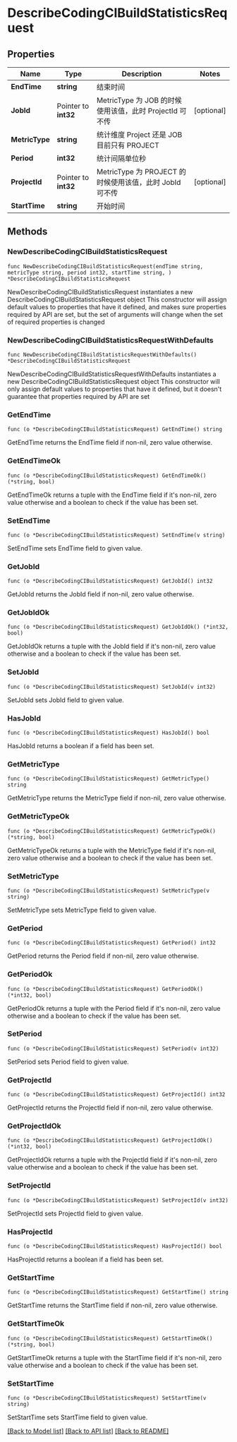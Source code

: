 # DescribeCodingCIBuildStatisticsRequest

## Properties

Name | Type | Description | Notes
------------ | ------------- | ------------- | -------------
**EndTime** | **string** | 结束时间 | 
**JobId** | Pointer to **int32** | MetricType 为 JOB 的时候使用该值，此时 ProjectId 可不传 | [optional] 
**MetricType** | **string** | 统计维度 Project 还是 JOB 目前只有 PROJECT | 
**Period** | **int32** | 统计间隔单位秒 | 
**ProjectId** | Pointer to **int32** | MetricType 为 PROJECT 的时候使用该值，此时 JobId 可不传 | [optional] 
**StartTime** | **string** | 开始时间 | 

## Methods

### NewDescribeCodingCIBuildStatisticsRequest

`func NewDescribeCodingCIBuildStatisticsRequest(endTime string, metricType string, period int32, startTime string, ) *DescribeCodingCIBuildStatisticsRequest`

NewDescribeCodingCIBuildStatisticsRequest instantiates a new DescribeCodingCIBuildStatisticsRequest object
This constructor will assign default values to properties that have it defined,
and makes sure properties required by API are set, but the set of arguments
will change when the set of required properties is changed

### NewDescribeCodingCIBuildStatisticsRequestWithDefaults

`func NewDescribeCodingCIBuildStatisticsRequestWithDefaults() *DescribeCodingCIBuildStatisticsRequest`

NewDescribeCodingCIBuildStatisticsRequestWithDefaults instantiates a new DescribeCodingCIBuildStatisticsRequest object
This constructor will only assign default values to properties that have it defined,
but it doesn't guarantee that properties required by API are set

### GetEndTime

`func (o *DescribeCodingCIBuildStatisticsRequest) GetEndTime() string`

GetEndTime returns the EndTime field if non-nil, zero value otherwise.

### GetEndTimeOk

`func (o *DescribeCodingCIBuildStatisticsRequest) GetEndTimeOk() (*string, bool)`

GetEndTimeOk returns a tuple with the EndTime field if it's non-nil, zero value otherwise
and a boolean to check if the value has been set.

### SetEndTime

`func (o *DescribeCodingCIBuildStatisticsRequest) SetEndTime(v string)`

SetEndTime sets EndTime field to given value.


### GetJobId

`func (o *DescribeCodingCIBuildStatisticsRequest) GetJobId() int32`

GetJobId returns the JobId field if non-nil, zero value otherwise.

### GetJobIdOk

`func (o *DescribeCodingCIBuildStatisticsRequest) GetJobIdOk() (*int32, bool)`

GetJobIdOk returns a tuple with the JobId field if it's non-nil, zero value otherwise
and a boolean to check if the value has been set.

### SetJobId

`func (o *DescribeCodingCIBuildStatisticsRequest) SetJobId(v int32)`

SetJobId sets JobId field to given value.

### HasJobId

`func (o *DescribeCodingCIBuildStatisticsRequest) HasJobId() bool`

HasJobId returns a boolean if a field has been set.

### GetMetricType

`func (o *DescribeCodingCIBuildStatisticsRequest) GetMetricType() string`

GetMetricType returns the MetricType field if non-nil, zero value otherwise.

### GetMetricTypeOk

`func (o *DescribeCodingCIBuildStatisticsRequest) GetMetricTypeOk() (*string, bool)`

GetMetricTypeOk returns a tuple with the MetricType field if it's non-nil, zero value otherwise
and a boolean to check if the value has been set.

### SetMetricType

`func (o *DescribeCodingCIBuildStatisticsRequest) SetMetricType(v string)`

SetMetricType sets MetricType field to given value.


### GetPeriod

`func (o *DescribeCodingCIBuildStatisticsRequest) GetPeriod() int32`

GetPeriod returns the Period field if non-nil, zero value otherwise.

### GetPeriodOk

`func (o *DescribeCodingCIBuildStatisticsRequest) GetPeriodOk() (*int32, bool)`

GetPeriodOk returns a tuple with the Period field if it's non-nil, zero value otherwise
and a boolean to check if the value has been set.

### SetPeriod

`func (o *DescribeCodingCIBuildStatisticsRequest) SetPeriod(v int32)`

SetPeriod sets Period field to given value.


### GetProjectId

`func (o *DescribeCodingCIBuildStatisticsRequest) GetProjectId() int32`

GetProjectId returns the ProjectId field if non-nil, zero value otherwise.

### GetProjectIdOk

`func (o *DescribeCodingCIBuildStatisticsRequest) GetProjectIdOk() (*int32, bool)`

GetProjectIdOk returns a tuple with the ProjectId field if it's non-nil, zero value otherwise
and a boolean to check if the value has been set.

### SetProjectId

`func (o *DescribeCodingCIBuildStatisticsRequest) SetProjectId(v int32)`

SetProjectId sets ProjectId field to given value.

### HasProjectId

`func (o *DescribeCodingCIBuildStatisticsRequest) HasProjectId() bool`

HasProjectId returns a boolean if a field has been set.

### GetStartTime

`func (o *DescribeCodingCIBuildStatisticsRequest) GetStartTime() string`

GetStartTime returns the StartTime field if non-nil, zero value otherwise.

### GetStartTimeOk

`func (o *DescribeCodingCIBuildStatisticsRequest) GetStartTimeOk() (*string, bool)`

GetStartTimeOk returns a tuple with the StartTime field if it's non-nil, zero value otherwise
and a boolean to check if the value has been set.

### SetStartTime

`func (o *DescribeCodingCIBuildStatisticsRequest) SetStartTime(v string)`

SetStartTime sets StartTime field to given value.



[[Back to Model list]](../README.md#documentation-for-models) [[Back to API list]](../README.md#documentation-for-api-endpoints) [[Back to README]](../README.md)


